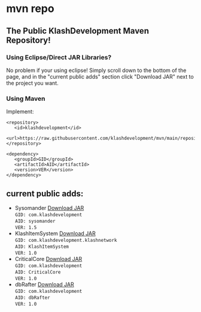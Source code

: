 # mvn repo
## The Public KlashDevelopment Maven Repository!

### Using Eclipse/Direct JAR Libraries?
No problem if your using eclipse! Simply scroll down to the bottom of the page, and in the "current public adds" section click "Download JAR" next to the project you want.

### Using Maven
Implement:
```
<repository>
   <id>klashdevelopment</id>
   <url>https://raw.githubusercontent.com/klashdevelopment/mvn/main/repository/</url>
</repository>
```
```
<dependency>
   <groupId>GID</groupId>
   <artifactId>AID</artifactId>
   <version>VER</version>
</dependency>
```

## current public adds:
- Sysomander [Download JAR](https://raw.githubusercontent.com/klashdevelopment/mvn/main/repository/com/klashdevelopment/sysomander/1.5/sysomander-1.5.jar)<br>
   `GID: com.klashdevelopment`<br>
   `AID: sysomander`<br>
   `VER: 1.5`<br>
- KlashItemSystem [Download JAR](https://github.com/klashdevelopment/mvn/blob/main/repository/com/klashdevelopment/klashnetwork/KlashItemSys/1.0/KlashItemSys-1.0.jar?raw=true)<br>
   `GID: com.klashdevelopment.klashnetwork`<br>
   `AID: KlashItemSystem`<br>
   `VER: 1.0`<br>
- CriticalCore [Download JAR](https://github.com/klashdevelopment/mvn/blob/main/repository/com/klashdevelopment/CriticalCore/1.0/KlashItemSys-1.0.jar?raw=true)<br>
   `GID: com.klashdevelopment`<br>
   `AID: CriticalCore`<br>
   `VER: 1.0`<br>
- dbRafter [Download JAR](https://raw.githubusercontent.com/klashdevelopment/mvn/main/repository/com/klashdevelopment/dbRafter/1.0/dbRafter-1.0.jar)<br>
   `GID: com.klashdevelopment`<br>
   `AID: dbRafter`<br>
   `VER: 1.0`<br>
